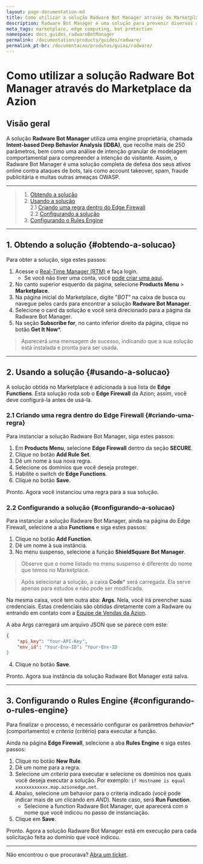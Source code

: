 ```yaml
---
layout: page-documentation-md
title: Como utilizar a solução Radware Bot Manager através do Marketplace da Azion
description: Radware Bot Manager é uma solução para prevenir diversos ataques online.
meta_tags: marketplace, edge computing, bot protection
namespace: docs_guides_radwareBotManager
permalink: /documentation/products/guides/radware/
permalink_pt-br: /documentacao/produtos/guias/radware/
---
```


# Como utilizar a solução Radware Bot Manager através do Marketplace da Azion

## Visão geral

A solução **Radware Bot Manager** utiliza uma engine proprietária, chamada **Intent-based Deep Behavior Analysis (IDBA)**, que recolhe mais de 250 parâmetros, bem como uma análise de intenção granular de modelagem comportamental para compreender a intenção do visitante. Assim, o Radware Bot Manager é uma solução completa de defesa dos seus ativos online contra ataques de bots, tais como account takeover, spam, fraude publicitária e muitas outras ameaças OWASP.

---

> 1. [Obtendo a solução](#obtendo-a-solucao)
> 2. [Usando a solução](#usando-a-solucao)\
> 2.1 [Criando uma regra dentro do Edge Firewall](#criando-uma-regra)\
> 2.2 [Configurando a solução](#configurando-a-solucao)
> 3. [Configurando o Rules Engine](#configurando-o-rules-engine)

---

## 1. Obtendo a solução {#obtendo-a-solucao}

Para obter a solução, siga estes passos:

1. Acesse o [Real-Time Manager (RTM)](https://manager.azion.com/) e faça login.
    - Se você não tiver uma conta, você [pode criar uma aqui](https://manager.azion.com/signup/).
2. No canto superior esquerdo da página, selecione **Products Menu** > **Marketplace**.
3. Na página inicial do Marketplace, digite "*BOT*" na caixa de busca ou navegue pelos cards para encontrar a solução **Radware Bot Manager**.
4. Selecione o card da solução e você será direcionado para a página da Radware Bot Manager.
5. Na seção **Subscribe for**, no canto inferior direito da página, clique no botão **Get It Now***.

> Aparecerá uma mensagem de sucesso, indicando que a sua solução está instalada e pronta para ser usada.

---

## 2. Usando a solução {#usando-a-solucao}

A solução obtida no Marketplace é adicionada à sua lista de **Edge Functions**. Esta solução roda sob o **Edge Firewall** da Azion; assim, você deve configurá-la antes de usá-la.

### 2.1 Criando uma regra dentro do Edge Firewall {#criando-uma-regra}

Para instanciar a solução Radware Bot Manager, siga estes passos:

1. Em **Products Menu**, selecione **Edge Firewall** dentro da seção **SECURE**.
2. Clique no botão **Add Rule Set**.
3. Dê um nome à sua nova regra.
4. Selecione os domínios que você deseja proteger.
5. Habilite o switch de **Edge Functions**.
6. Clique no botão **Save**.

Pronto. Agora você instanciou uma regra para a sua solução.

### 2.2 Configurando a solução {#configurando-a-solucao}

Para instanciar a solução Radware Bot Manager, ainda na página do Edge Firewall, selecione a aba **Functions** e siga estes passos:

1. Clique no botão **Add Function**.
2. Dê um nome à sua instância.
3. No menu suspenso, selecione a função **ShieldSquare Bot Manager**.

> Observe que o nome listado no menu suspenso é diferente do nome que temos no Marketplace.

> Após selecionar a solução, a caixa **Code*** será carregada. Ela serve apenas para estudos e não pode ser modificada.

Na mesma caixa, você tem outra aba: **Args**. Nela, você irá preencher suas credenciais. Estas credenciais são obtidas diretamente com a Radware ou entrando em contato com a [Equipe de Vendas da Azion](https://www.azion.com/pt-br/contate-vendas/).

A aba Args carregará um arquivo JSON que se parece com este:

```JSON
{
    "api_key": "Your-API-Key",
    "env_id": "Your-Env-ID": "Your-Env-ID
}
```

4. Clique no botão **Save**.

Pronto. Agora sua instância da solução Radware Bot Manager está salva.

---

## 3. Configurando o Rules Engine {#configurando-o-rules-engine}

Para finalizar o processo, é necessário configurar os parâmetros *behavior** (comportamento) e *criteria* (critério) para executar a função.

Ainda na página **Edge Firewall**, selecione a aba **Rules Engine** e siga estes passos:

1. Clique no botão **New Rule**.
2. Dê um nome para a regra.
3. Selecione um *criteria* para executar e selecione os domínios nos quais você deseja executar a solução. Por exemplo: `if Hostname is equal xxxxxxxxxxxx.map.azionedge.net`.
4. Abaixo, selecione um behavior para o criteria indicado (você pode indicar mais de um clicando em *AND*). Neste caso, será **Run Function**.
    - Selecione a function Radware Bot Manager, que aparecerá com o nome que você indicou no passo de instanciação.
5. Clique em **Save**.

Pronto. Agora a solução Radware Bot Manager está em execução para cada solicitação feita ao domínio que você indicou.

---

Não encontrou o que procurava? [Abra um ticket](https://tickets.azion.com/pt-BR/support/login/).

